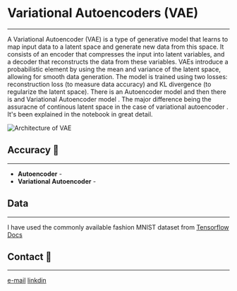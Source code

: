 # Variational Autoencoders (VAE)
---
 A Variational Autoencoder (VAE) is a type of generative model that learns to map input data to a latent space and generate new data from this space. It consists of an encoder that compresses the input into latent 
 variables, and a decoder that reconstructs the data from these variables. VAEs introduce a probabilistic element by using the mean and variance of the latent space, allowing for smooth data generation. The model 
 is trained using two losses: reconstruction loss (to measure data accuracy) and KL divergence (to regularize the latent space).
 There is an Autoencoder model and then there is and  Variational Autoencoder model . The major difference being the assuracne of continous latent space in the case of variational autoencoder . It's been explained 
 in the notebook in great detail.
 
![Architecture of VAE]([https://example.com/my_image.png](https://images.app.goo.gl/bK25K4GfrE2ceVj18))

## Accuracy 🎯
---
* **Autoencoder** -
* **Variational Autoencoder** -

## Data
---
I have used the commonly available fashion MNIST dataset from [Tensorflow Docs]([https://example.com](https://www.tensorflow.org/datasets/catalog/fashion_mnist))

## Contact 📩
---

[e-mail](ar4196189@gmail.com)
[linkdin](www.linkedin.com/in/ashish-raj-230239280)



